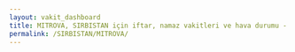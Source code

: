 ```yaml
---
layout: vakit_dashboard
title: MITROVA, SIRBISTAN için iftar, namaz vakitleri ve hava durumu - ilçe/eyalet seç
permalink: /SIRBISTAN/MITROVA/
---
```


<script type="text/javascript">
  var GLOBAL_COUNTRY = 'SIRBISTAN';
  var GLOBAL_CITY = 'MITROVA';
  var GLOBAL_STATE = '';
  var lat = 72;
  var lon = 21;
</script>
